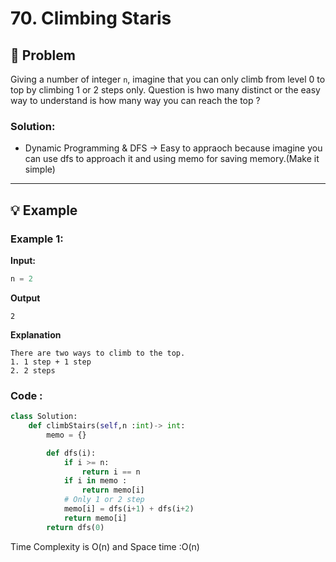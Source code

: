 # 70. Climbing Staris

## 📝 Problem
Giving a number of integer ```n```, imagine that you can only climb from level 0 to top by climbing 1 or 2 steps only. Question is hwo many distinct or the easy way to understand is how many way you can reach the top ?
### **Solution**:
- Dynamic Programming & DFS -> Easy to appraoch because imagine you can use dfs to approach it and using memo for saving memory.(Make it simple)
---

## 💡 Example

### **Example 1**:

**Input:**
```python
n = 2
```
**Output**
```
2
```
**Explanation**
```
There are two ways to climb to the top.
1. 1 step + 1 step
2. 2 steps
```

### **Code** :
````python
class Solution:
    def climbStairs(self,n :int)-> int:
        memo = {}

        def dfs(i):
            if i >= n:
                return i == n
            if i in memo :
                return memo[i]
            # Only 1 or 2 step 
            memo[i] = dfs(i+1) + dfs(i+2)
            return memo[i]
        return dfs(0)
`````

Time  Complexity is O(n) and Space time :O(n)
